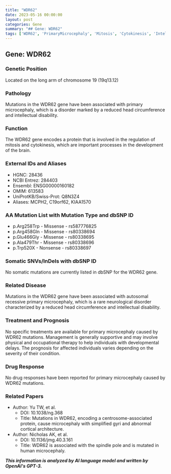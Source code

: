 ```yaml
---
title: "WDR62"
date: 2023-05-16 00:00:00
layout: post
categories: Gene
summary: "## Gene: WDR62"
tags: ['WDR62', 'PrimaryMicrocephaly', 'Mitosis', 'Cytokinesis', 'IntellectualDisability', 'NeurologicalDisorder', 'GeneticMutation', 'SupportiveCare']
---
```


## Gene: WDR62

### Genetic Position
Located on the long arm of chromosome 19 (19q13.12)

### Pathology
Mutations in the WDR62 gene have been associated with primary microcephaly, which is a disorder marked by a reduced head circumference and intellectual disability.

### Function
The WDR62 gene encodes a protein that is involved in the regulation of mitosis and cytokinesis, which are important processes in the development of the brain.

### External IDs and Aliases
- HGNC: 28436
- NCBI Entrez: 284403
- Ensembl: ENSG00000160182
- OMIM: 613583
- UniProtKB/Swiss-Prot: Q8N3Z4
- Aliases: MCPH2, C19orf62, KIAA1570

### AA Mutation List with Mutation Type and dbSNP ID
- p.Arg258Trp - Missense - rs587776825
- p.Arg458Gln - Missense - rs80338694
- p.Glu466Gly - Missense - rs80338695
- p.Ala479Thr - Missense - rs80338696
- p.Trp520X - Nonsense - rs80338697

### Somatic SNVs/InDels with dbSNP ID
No somatic mutations are currently listed in dbSNP for the WDR62 gene.

### Related Disease
Mutations in the WDR62 gene have been associated with autosomal recessive primary microcephaly, which is a rare neurological disorder characterized by a reduced head circumference and intellectual disability.

### Treatment and Prognosis
No specific treatments are available for primary microcephaly caused by WDR62 mutations. Management is generally supportive and may involve physical and occupational therapy to help individuals with developmental delays. The prognosis for affected individuals varies depending on the severity of their condition.

### Drug Response
No drug responses have been reported for primary microcephaly caused by WDR62 mutations.

### Related Papers
- Author: Yu TW, et al.
  - DOI: 10.1038/ng.368
  - Title: Mutations in WDR62, encoding a centrosome-associated protein, cause microcephaly with simplified gyri and abnormal cortical architecture.
- Author: Nicholas AK, et al.
  - DOI: 10.1136/jmg.40.3.161
  - Title: WDR62 is associated with the spindle pole and is mutated in human microcephaly.

**_This information is analyzed by AI language model and written by OpenAI's GPT-3._**